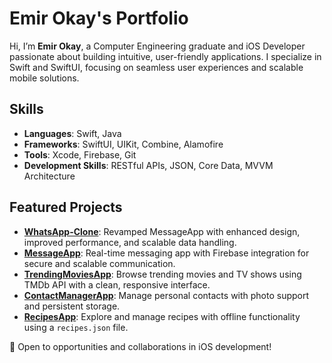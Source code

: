 # Emir Okay's Portfolio
Hi, I’m **Emir Okay**, a Computer Engineering graduate and iOS Developer passionate about building intuitive, user-friendly applications. I specialize in Swift and SwiftUI, focusing on seamless user experiences and scalable mobile solutions.

## Skills
- **Languages**: Swift, Java  
- **Frameworks**: SwiftUI, UIKit, Combine, Alamofire  
- **Tools**: Xcode, Firebase, Git  
- **Development Skills**: RESTful APIs, JSON, Core Data, MVVM Architecture 

## Featured Projects
- **[WhatsApp-Clone](https://github.com/emirokay/WhatsApp-Clone)**: Revamped MessageApp with enhanced design, improved performance, and scalable data handling.
- **[MessageApp](https://github.com/emirokay/MessageApp)**: Real-time messaging app with Firebase integration for secure and scalable communication.  
- **[TrendingMoviesApp](https://github.com/emirokay/TrendingMoviesApp)**: Browse trending movies and TV shows using TMDb API with a clean, responsive interface.  
- **[ContactManagerApp](https://github.com/emirokay/ContactManagerApp)**: Manage personal contacts with photo support and persistent storage.  
- **[RecipesApp](https://github.com/emirokay/RecipesApp)**: Explore and manage recipes with offline functionality using a `recipes.json` file.

🚀 Open to opportunities and collaborations in iOS development!
